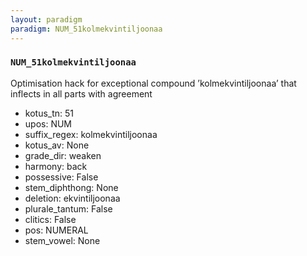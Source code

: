 ```yaml
---
layout: paradigm
paradigm: NUM_51kolmekvintiljoonaa
---
```

### ` NUM_51kolmekvintiljoonaa `

Optimisation hack for exceptional compound ’kolmekvintiljoonaa’ that inflects in all parts with agreement
* kotus_tn: 51
* upos: NUM
* suffix_regex: kolmekvintiljoonaa
* kotus_av: None
* grade_dir: weaken
* harmony: back
* possessive: False
* stem_diphthong: None
* deletion: ekvintiljoonaa
* plurale_tantum: False
* clitics: False
* pos: NUMERAL
* stem_vowel: None

